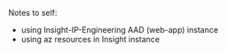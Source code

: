 Notes to self:
- using Insight-IP-Engineering AAD (web-app) instance
- using az resources in Insight instance
